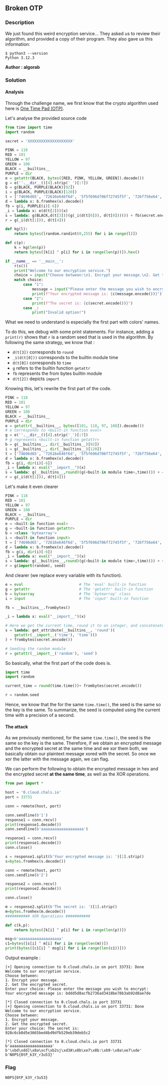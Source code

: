 ## Broken OTP

### Description

We just found this weird encryption service...
They asked us to review their algorithm, and provided a copy of their program.
They also gave us this information:
```
$ python3 --version
Python 3.12.3
```

**Author : algorab**

### Solution

#### Analysis

Through the challenge name, we first know that the crypto algorithm used here is [One Time Pad (OTP)](https://en.wikipedia.org/wiki/One-time_pad).   

Let's analyse the provided source code
```python
from time import time
import random

secret = 'XXXXXXXXXXXXXXXXXXXX'

PINK = 118
RED = 101
YELLOW = 97
GREEN = 108
BLACK = __builtins__
PURPLE = dir
e = getattr(BLACK, bytes([RED, PINK, YELLOW, GREEN]).decode())
g = e(''.__dir__()[4].strip('_')[:7])
b = g(BLACK, PURPLE(BLACK)[92])
i = g(BLACK, PURPLE(BLACK)[120])
t = ['74696d65', '72616e646f6d', '5f5f696d706f72745f5f', '726f756e64', '73656564']
d = lambda x: b.fromhex(x).decode()
fb = g(i, PURPLE(i)[-6])
_i = lambda x: e(d(t[2]))(x)
s = lambda: g(BLACK,d(t[3]))(g(_i(d(t[0])), d(t[0]))()) + fb(secret.encode())
r = g(_i(d(t[1])), d(t[4]))

def kg(l):
    return bytes([random.randint(0,255) for i in range(l)])

def c(p):
    k = kg(len(p))
    return bytes([k[i] ^ p[i] for i in range(len(p))]).hex()

if __name__ == '__main__':
    r(s())
    print("Welcome to our encryption service.")
    choice = input("Choose between:\n1. Encrypt your message.\n2. Get the encrypted secret.\nEnter your choice: ")
    match choice:
        case "1":
            message = input("Please enter the message you wish to encrypt: ")
            print(f"Your encrypted message is: {c(message.encode())}")
        case "2":
            print(f"The secret is: {c(secret.encode())}")
        case _:
            print("Invalid option!")
```

What we need to understand is especially the first part with colors' names.

To do this, we debug with some print statements. For instance, adding a `print(r)` shows that `r` is a random seed that is used in the algorithm.  By following the same strategy, we know that :

* `d(t[3])` corresponds to `round`
* `_i(d(t[0]))` corresponds to the builtin module time
* `d(t[0])` corresponds to `time`
* `g` refers to the builtin function `getattr`
* `fb` represents the from bytes builtin module
* `d(t[2])` depicts `import`

Knowing this, let's rewrite the first part of the code.

```python
PINK = 118
RED = 101
YELLOW = 97
GREEN = 108
BLACK = __builtins__
PURPLE = dir
e = getattr(__builtins__, bytes([101, 118, 97, 108]).decode())
# e corresponds to <built-in function eval> 
g = e(''.__dir__()[4].strip('_')[:7])
# g represents <built-in function getattr>
b = g(__builtins__, dir(__builtins__)[92])
i = g(__builtins__, dir(__builtins__)[120])
t = ['74696d65', '72616e646f6d', '5f5f696d706f72745f5f', '726f756e64', '73656564']
d = lambda x: b.fromhex(x).decode()
fb = g(i, dir(i)[-6])
_i = lambda x: eval("__import__")(x)
s = lambda: g(__builtins__,round)(g(<built-in module time>,time)()) + <built-in module from bytes>(secret.encode())
r = g(_i(d(t[1])), d(t[4]))
```

Let's make it even clearer
```python
PINK = 118
RED = 101
YELLOW = 97
GREEN = 108
BLACK = __builtins__
PURPLE = dir
e = <built-in function eval> 
g = <built-in function getattr>
b = <class 'bytearray'>
i = <built-in function input>
t = ['74696d65', '72616e646f6d', '5f5f696d706f72745f5f', '726f756e64', '73656564']
d = lambda x: b.fromhex(x).decode()
fb = g(i, dir(i)[-6])
_i = lambda x: eval("__import__")(x)
s = lambda: g(__builtins__,round)(g(<built-in module time>,time)()) + <built-in module from bytes>(secret.encode())
r = g(import(random), seed)
```
And clearer (we replace every variable with its function).
```python
e = eval                         # The 'eval' built-in function
g = getattr                      # The 'getattr' built-in function
b = bytearray                    # The 'bytearray' class
i = input                        # The 'input' built-in function

fb = __builtins__.frombytes()

_i = lambda x: eval("__import__")(x)

# Here we get the current time, round it to an integer, and concatenate with a secret string
s = lambda: get_attribute(__builtins__, 'round')(
    getattr(__import__('time'), 'time')()
) + frombytes(secret.encode())

# Seeding the random module
r = getattr(__import__('random'), 'seed')

```
So basically, what the first part of the code does is.
```python
import time
import random

current_time = round(time.time())+ frombytes(secret.encode())

r = random.seed
```
Hence, we know that the for the same `time.time()`, the seed is the same so the key is the same.
To summarize, the seed is computed using the current time with a precision of a second.

#### The attack

As we previously mentioned, for the same `time.time()`, the seed is the same so the key is the same. Therefore, if we obtain an encrypted message and the encrypted secret at the same time and we xor them both, we basically obtain our plaintext message xored with the secret. So once we xor the latter with the message again, we can flag.   

We can perform the following to obtain the encrypted message in hex and the encrypted secret **at the same time**, as well as the XOR operations.

```python
from pwn import *

host = '0.cloud.chals.io'
port = 33731

conn = remote(host, port)

conn.sendline(b'1')
response1 = conn.recv()
print(response1.decode())
conn.sendline(b'aaaaaaaaaaaaaaaaaaa')

response1 = conn.recv()
print(response1.decode())
conn.close()

s = response1.split(b'Your encrypted message is: ')[1].strip()
s=bytes.fromhex(s.decode())

conn = remote(host, port)
conn.sendline(b'2')

response2 = conn.recv()
print(response2.decode())

conn.close()

m = response2.split(b'The secret is: ')[1].strip()
m=bytes.fromhex(m.decode())
########### XOR Operations ###########

def c(k,p):
    return bytes([k[i] ^ p[i] for i in range(len(p))]) 

msg=b'aaaaaaaaaaaaaaaaaaa'
c1=bytes([s[i] ^ m[i] for i in range(len(m))])
print(bytes([c1[i] ^ msg[i] for i in range(len(c1))]))

```
Output example :
```
[+] Opening connection to 0.cloud.chals.io on port 33731: Done
Welcome to our encryption service.
Choose between:
1. Encrypt your message.
2. Get the encrypted secret.
Enter your choice: Please enter the message you wish to encrypt: 
Your encrypted message is: bddd5d8acfb2736ad3418be78b3ab92d8ae7de

[*] Closed connection to 0.cloud.chals.io port 33731
[+] Opening connection to 0.cloud.chals.io on port 33731: Done
Welcome to our encryption service.
Choose between:
1. Encrypt your message.
2. Get the encrypted secret.
Enter your choice: The secret is: 928c6cb8d5e3665bed4bd9dfb529eb39deb5c2

[*] Closed connection to 0.cloud.chals.io port 33731
b'aaaaaaaaaaaaaaaaaaa' b'\xbd\xdd]\x8a\xcf\xb2sj\xd3A\x8b\xe7\x8b:\xb9-\x8a\xe7\xde'
b'N0PS{0tP_k3Y_r3u53}'
```

### Flag

`N0PS{0tP_k3Y_r3u53}`
